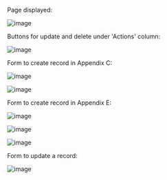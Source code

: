 Page displayed:

![image](https://github.com/parth1314/excel_s3_crud/assets/97305249/df61878d-ac4b-4cf2-9a59-7c140abf459e)


Buttons for update and delete under 'Actions' column:

![image](https://github.com/parth1314/excel_s3_crud/assets/97305249/3e92b3cb-b96c-49d3-8ba4-b0406475f7cb)


Form to create record in Appendix C:

![image](https://github.com/parth1314/excel_s3_crud/assets/97305249/d5e40ee4-f647-4417-9c43-94e0e132566c)

![image](https://github.com/parth1314/excel_s3_crud/assets/97305249/b7f9875f-98f0-4427-8435-224933763a59)


Form to create record in Appendix E:

![image](https://github.com/parth1314/excel_s3_crud/assets/97305249/1c4f7d62-33ce-4040-b244-2bb5f985e48b)

![image](https://github.com/parth1314/excel_s3_crud/assets/97305249/3d54fb62-541b-4c59-b328-1f10d851cc24)

![image](https://github.com/parth1314/excel_s3_crud/assets/97305249/f72568df-e47d-4320-8ed4-13d67a41a60c)


Form to update a record:

![image](https://github.com/parth1314/excel_s3_crud/assets/97305249/ea97af0f-6fe2-46a7-b4b5-5ccf7fc5f964)






